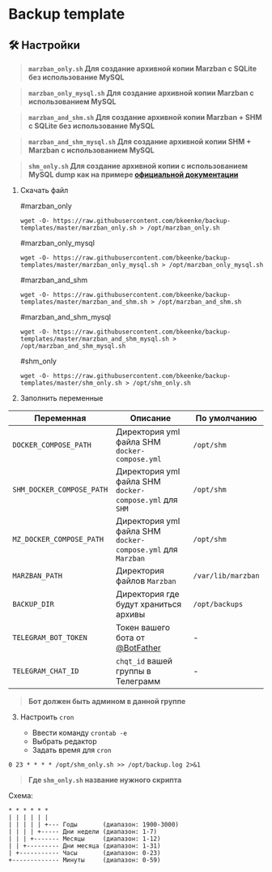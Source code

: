 # Backup template

## 🛠 Настройки

> **`marzban_only.sh` Для cоздание архивной копии Marzban с SQLite без использование MySQL**

> **`marzban_only_mysql.sh` Для cоздание архивной копии Marzban с использованием MySQL**

> **`marzban_and_shm.sh` Для cоздание архивной копии Marzban + SHM с SQLite без использование MySQL**

> **`marzban_and_shm_mysql.sh` Для cоздание архивной копии SHM + Marzban с использованием MySQL**

> **`shm_only.sh` Для cоздание архивной копии c использованием MySQL dump как на примере <a href="https://docs.myshm.ru/docs/manage/mysql/#%D1%81%D0%BE%D0%B7%D0%B4%D0%B0%D0%BD%D0%B8%D0%B5-%D0%B0%D1%80%D1%85%D0%B8%D0%B2%D0%BD%D0%BE%D0%B9-%D0%BA%D0%BE%D0%BF%D0%B8%D0%B8-backup">официальной документации</a>**


1. Скачать файл

   #marzban_only
   ```shell
   wget -O- https://raw.githubusercontent.com/bkeenke/backup-templates/master/marzban_only.sh > /opt/marzban_only.sh
   ```
   #marzban_only_mysql
   ```shell
   wget -O- https://raw.githubusercontent.com/bkeenke/backup-templates/master/marzban_only_mysql.sh > /opt/marzban_only_mysql.sh
   ```
   #marzban_and_shm
   ```shell
   wget -O- https://raw.githubusercontent.com/bkeenke/backup-templates/master/marzban_and_shm.sh > /opt/marzban_and_shm.sh
   ```
   #marzban_and_shm_mysql
   ```shell
   wget -O- https://raw.githubusercontent.com/bkeenke/backup-templates/master/marzban_and_shm_mysql.sh > /opt/marzban_and_shm_mysql.sh
   ```
   #shm_only
   ```shell
   wget -O- https://raw.githubusercontent.com/bkeenke/backup-templates/master/shm_only.sh > /opt/shm_only.sh
   ```
2. Заполнить переменные

| Переменная                | Описание                                                             | По умолчанию           |
| ------------------------- | -------------------------------------------------------------------- | ---------------------- |
| `DOCKER_COMPOSE_PATH`     | Директория yml файла SHM `docker-compose.yml`                        | `/opt/shm`             |
| `SHM_DOCKER_COMPOSE_PATH` | Директория yml файла SHM `docker-compose.yml` для `SHM`              | `/opt/shm`             |
| `MZ_DOCKER_COMPOSE_PATH`  | Директория yml файла SHM `docker-compose.yml` для `Marzban`          | `/opt/shm`             |
| `MARZBAN_PATH`            | Директория файлов `Marzban`                                          | `/var/lib/marzban`     |
| `BACKUP_DIR`              | Директория где будут храниться архивы                                | `/opt/backups` |
| `TELEGRAM_BOT_TOKEN`      | Токен вашего бота от <a href="https://t.me/BotFather">@BotFather</a> | -                      |
| `TELEGRAM_CHAT_ID`        | `chqt_id` вашей группы в Телеграмм                                   | -                      |

  > **Бот должен быть админом в данной группе**

3. Настроить `cron`

    - Ввести команду `crontab -e`
    - Выбрать редактор
    - Задать время для `cron`
```shell
0 23 * * * * /opt/shm_only.sh >> /opt/backup.log 2>&1
```
  > **Где `shm_only.sh` название нужного скрипта**

Cхема:
```shell
* * * * * *
| | | | | | 
| | | | | +--- Годы       (диапазон: 1900-3000)
| | | | +----- Дни недели (диапазон: 1-7)
| | | +------- Месяцы     (диапазон: 1-12)
| | +--------- Дни месяца (диапазон: 1-31)
| +----------- Часы       (диапазон: 0-23)
+------------- Минуты     (диапазон: 0-59)
```